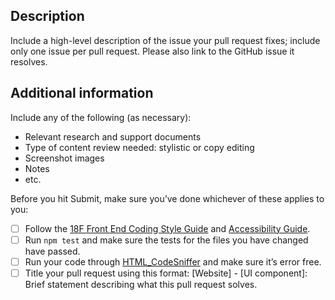 <!-- Please feel free to remove whatever sections/lines in this aren’t relevant.

Use the title line as the title of your pull request, then delete these lines. 

## Title line template: [Title]: Brief description

UI components: For pull requests that impact the look, feel, or functionality of the Design System itself, please open a pull request on the web-design-standards repo (https://github.com/18F/web-design-standards-docs). 

-->

## Description

Include a high-level description of the issue your pull request fixes; include only one issue per pull request. Please also link to the GitHub issue it resolves.

## Additional information

Include any of the following (as necessary): 

* Relevant research and support documents
* Type of content review needed: stylistic or copy editing
* Screenshot images
* Notes
* etc.

Before you hit Submit, make sure you’ve done whichever of these applies to you:

- [ ] Follow the [18F Front End Coding Style Guide](https://pages.18f.gov/frontend/) and [Accessibility Guide](https://pages.18f.gov/accessibility/checklist/).
- [ ] Run `npm test` and make sure the tests for the files you have changed have passed.
- [ ] Run your code through [HTML_CodeSniffer](http://squizlabs.github.io/HTML_CodeSniffer/) and make sure it’s error free.
- [ ] Title your pull request using this format: [Website] - [UI component]: Brief statement describing what this pull request solves.
